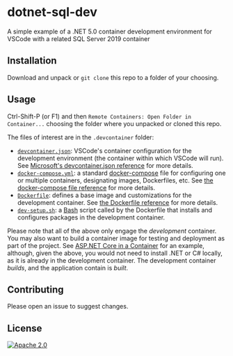 # dotnet-sql-dev

A simple example of a .NET 5.0 container development environment for VSCode
with a related SQL Server 2019 container

## Installation

Download and unpack or `git clone` this repo to a folder of your choosing.

## Usage

Ctrl-Shift-P (or F1) and then `Remote Containers: Open Folder in Container...`
choosing the folder where you unpacked or cloned this repo.

The files of interest are in the `.devcontainer` folder:

- [`devcontainer.json`](.devcontainer/devcontainer.json): VSCode's container configuration for the development environment (the container within which VSCode will run). See [Microsoft's devcontainer.json reference](https://code.visualstudio.com/docs/remote/devcontainerjson-reference) for more details.
- [`docker-compose.yml`](.devcontainer/docker-compose.yml): a standard [docker-compose](https://docs.docker.com/compose/) file for configuring one or multiple containers, designating images, Dockerfiles, etc. See [the docker-compose file reference](https://docs.docker.com/compose/compose-file/) for more details.
- [`Dockerfile`](.devcontainer/Dockerfile): defines a base image and customizations for the development container. See [the Dockerfile reference](https://docs.docker.com/engine/reference/builder/) for more details.
- [`dev-setup.sh`](.devcontainer/dev-setup.sh): a [Bash](https://learnxinyminutes.com/docs/bash/) script called by the Dockerfile that installs and configures packages in the development container.

Please note that all of the above only engage the _development_ container. You may also want to build a container image for testing and deployment as part of the project. See [ASP.NET Core in a Container](https://code.visualstudio.com/docs/containers/quickstart-aspnet-core) for an example, although, given the above, you would not need to install .NET or C# locally, as it is already in the development container. The development container _builds_, and the application contain is _built_.

## Contributing

Please open an issue to suggest changes.

## License

[![Apache 2.0](https://img.shields.io/badge/License-Apache%202.0-blue.svg)](LICENSE.md)
